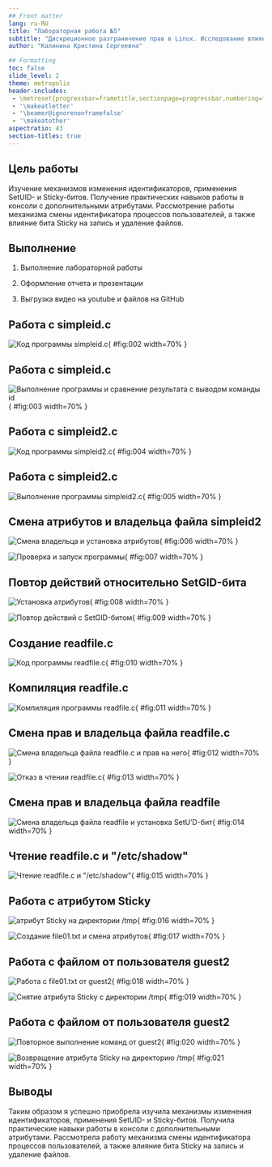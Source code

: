 ```yaml
---
## Front matter
lang: ru-RU
title: "Лабораторная работа №5"
subtitle: "Дискреционное разграничение прав в Linux. Исследование влияния дополнительных атрибутов"
author: "Калинина Кристина Сергеевна"

## Formatting
toc: false
slide_level: 2
theme: metropolis
header-includes: 
 - \metroset{progressbar=frametitle,sectionpage=progressbar,numbering=fraction}
 - '\makeatletter'
 - '\beamer@ignorenonframefalse'
 - '\makeatother'
aspectratio: 43
section-titles: true
---
```


## Цель работы

Изучение механизмов изменения идентификаторов, применения SetUID- и Sticky-битов. Получение практических навыков работы в консоли с дополнительными атрибутами. Рассмотрение работы механизма смены идентификатора процессов пользователей, а также влияние бита Sticky на запись и удаление файлов.

## Выполнение

 1. Выполнение лабораторной работы
 
 2. Оформление отчета и презентации
 
 3. Выгрузка видео на youtube и файлов на GitHub
 
## Работа с simpleid.c

![Код программы simpleid.c](image/2.jpg){ #fig:002 width=70% }

## Работа с simpleid.c
 
![Выполнение программы и сравнение результата с выводом команды id](image/3.jpg){ #fig:003 width=70% }

## Работа с simpleid2.c

![Код программы simpleid2.c](image/4.jpg){ #fig:004 width=70% }

## Работа с simpleid2.c
 
![Выполнение программы simpleid2.c](image/5.jpg){ #fig:005 width=70% }

## Смена атрибутов и владельца файла simpleid2

![Смена владельца и установка атрибутов](image/6.jpg){ #fig:006 width=70% }

![Проверка и запуск программы](image/7.jpg){ #fig:007 width=70% }

## Повтор действий относительно SetGID-бита

![Установка атрибутов](image/8.jpg){ #fig:008 width=70% }

![Повтор действий с SetGID-битом](image/9.jpg){ #fig:009 width=70% }

## Создание readfile.c

![Код программы readfile.c](image/10.jpg){ #fig:010 width=70% }

## Компиляция readfile.c

![Компиляция программы readfile.c](image/11.jpg){ #fig:011 width=70% }

## Смена прав и владельца файла readfile.c

![Смена владельца файла readfile.c и прав на него](image/12.jpg){ #fig:012 width=70% }

![Отказ в чтении readfile.c](image/13.jpg){ #fig:013 width=70% }

## Смена прав и владельца файла readfile

![Смена владельца файла readfile и установка SetU’D-бит](image/14.jpg){ #fig:014 width=70% }

## Чтение readfile.c и "/etc/shadow"

![Чтение readfile.c и "/etc/shadow"](image/15.jpg){ #fig:015 width=70% }

## Работа с атрибутом Sticky

![атрибут Sticky на директории /tmp](image/16.jpg){ #fig:016 width=70% }
 
![Создание file01.txt и смена атрибутов](image/17.jpg){ #fig:017 width=70% }

## Работа с файлом от пользователя guest2

![Работа с file01.txt от guest2](image/18.jpg){ #fig:018 width=70% }
 
![Снятие атрибута Sticky с директории /tmp](image/19.jpg){ #fig:019 width=70% }

## Работа с файлом от пользователя guest2
 
![Повторное выполнение команд от guest2](image/20.jpg){ #fig:020 width=70% }
 
![Возвращение атрибута Sticky на директорию /tmp](image/21.jpg){ #fig:021 width=70% }

## Выводы

Таким образом я успешно приобрела изучила механизмы изменения идентификаторов, применения SetUID- и Sticky-битов. Получила практические навыки работы в консоли с дополнительными атрибутами. Рассмотрела работу механизма смены идентификатора процессов пользователей, а также влияние бита Sticky на запись и удаление файлов.
